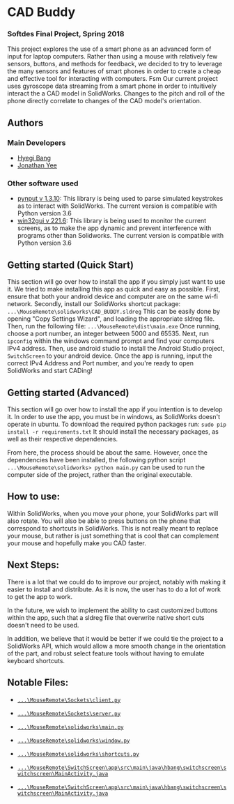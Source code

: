 # CAD Buddy
### Softdes Final Project, Spring 2018
This project explores the use of a smart phone as an advanced form of input for laptop computers. Rather than using a mouse with relatively few sensors, buttons, and methods for feedback, we decided to try to leverage the many sensors and features of smart phones in order to create a cheap and effective tool for interacting with computers.
Fsm
Our current project uses gyroscope data streaming from a smart phone in order to intuitively interact the a CAD model in SolidWorks. Changes to the pitch and roll of the phone directly correlate to changes of the CAD model's orientation.

## Authors
### Main Developers
* [Hyegi Bang](https://github.com/hyegibang)
* [Jonathan Yee](https://www.github.com/jzerez)
### Other software used
* [pynput v 1.3.10](https://pypi.python.org/pypi/pynput): This library is being used to parse simulated keystrokes as to interact with SolidWorks. The current version is compatible with Python version 3.6
* [win32gui v 221.6](https://pypi.python.org/pypi/win32gui/221.6): This library is being used to monitor the current screens, as to make the app dynamic and prevent interference with programs other than Solidworks. The current version is compatible with Python version 3.6

## Getting started (Quick Start)
This section will go over how to install the app if you simply just want to use it. We tried to make installing this app as quick and easy as possible. First, ensure that both your android device and computer are on the same wi-fi network. Secondly, install our SolidWorks shortcut package:
`...\MouseRemote\solidworks\CAD_BUDDY.sldreg`
This can be easily done by opening "Copy Settings Wizard", and loading the appropriate sldreg file. Then, run the following file:
`...\MouseRemote\dist\main.exe`
Once running, choose a port number, an integer between 5000 and 65535. Next, run `ipconfig` within the windows command prompt and find your computers IPv4 address. Then, use android studio to install the Android Studio project, `SwitchScreen` to your android device. Once the app is running, input the correct IPv4 Address and Port number, and you're ready to open SolidWorks and start CADing!

## Getting started (Advanced)
This section will go over how to install the app if you intention is to develop it. In order to use the app, you must be in windows, as SolidWorks doesn't operate in ubuntu. To download the required python packages run:
`sudo pip install -r requirements.txt`
It should install the necessary packages, as well as their respective dependencies.

From here, the process should be about the same. However, once the dependencies have been installed, the following python script
`...\MouseRemote\solidworks> python main.py`
can be used to run the computer side of the project, rather than the original executable.

## How to use:
Within SolidWorks, when you move your phone, your SolidWorks part will also rotate. You will also be able to press buttons on the phone that correspond to shortcuts in SolidWorks. This is not really meant to replace your mouse, but rather is just something that is cool that can complement your mouse and hopefully make you CAD faster.

## Next Steps:
There is a lot that we could do to improve our project, notably with making it easier to install and distribute. As it is now, the user has to do a lot of work to get the app to work.

In the future, we wish to implement the ability to cast customized buttons within the app, such that a sldreg file that overwrite native short cuts doesn't need to be used.

In addition, we believe that it would be better if we could tie the project to a SolidWorks API, which would allow a more smooth change in the orientation of the part, and robust select feature tools without having to emulate keyboard shortcuts.

## Notable Files: 
* [`...\MouseRemote\Sockets\client.py`](https://github.com/hyegibang/MouseRemote/blob/master/Sockets/client.py)
* [`...\MouseRemote\Sockets\server.py`](https://github.com/hyegibang/MouseRemote/blob/master/Sockets/server.py)

* [`...\MouseRemote\solidworks\main.py`](https://github.com/hyegibang/MouseRemote/blob/master/solidworks/main.py)
* [`...\MouseRemote\solidworks\window.py`](https://github.com/hyegibang/MouseRemote/blob/master/solidworks/window.py)
* [`...\MouseRemote\solidworks\shortcuts.py`](https://github.com/hyegibang/MouseRemote/blob/master/solidworks/shortcuts.py)

* [`...\MouseRemote\SwitchScreen\app\src\main\java\hbang\switchscreen\switchscreen\MainActivity.java`](https://github.com/hyegibang/MouseRemote/blob/master/SwitchScreen/app/src/main/java/hbang/switchscreen/switchscreen/MainActivity.java)
* [`...\MouseRemote\SwitchScreen\app\src\main\java\hbang\switchscreen\switchscreen\MainActivity.java`](https://github.com/hyegibang/MouseRemote/blob/master/SwitchScreen/app/src/main/java/hbang/switchscreen/switchscreen/ipconfig.java)
